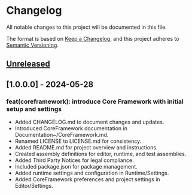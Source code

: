 # Changelog

All notable changes to this project will be documented in this file.

The format is based on [Keep a Changelog](https://keepachangelog.com/en/1.1.0/),
and this project adheres to [Semantic Versioning](https://semver.org/spec/v2.0.0.html).

## [Unreleased]

## [1.0.0.0] - 2024-05-28

### feat(coreframework): introduce Core Framework with initial setup and settings

- Added CHANGELOG.md to document changes and updates.
- Introduced CoreFramework documentation in Documentation~/CoreFramework.md.
- Renamed LICENSE to LICENSE.md for consistency.
- Added README.md for project overview and instructions.
- Created assembly definitions for editor, runtime, and test assemblies.
- Added Third Party Notices for legal compliance.
- Included package.json for package management.
- Added runtime settings and configuration in Runtime/Settings.
- Added CoreFramework preferences and project settings in Editor/Settings.

[unreleased]: https://github.com/JamesLaFritz/Unity6CoreFramework
[1.1.0]: https://github.com/JamesLaFritz/Unity6CoreFramework/commit/662e3a1daa66072d76d7eaebab442a1523257e1e
[0.0.1]: https://github.com/olivierlacan/keep-a-changelog/releases/tag/v0.0.1